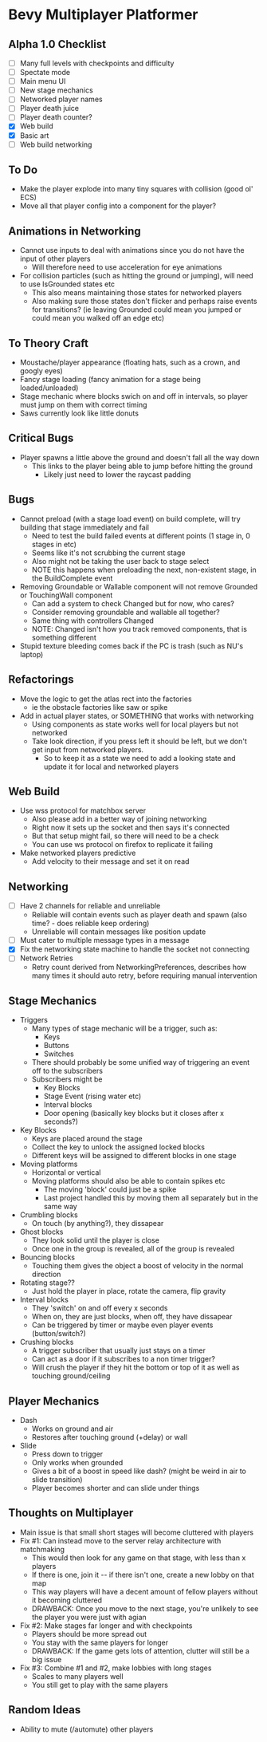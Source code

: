 # Bevy Multiplayer Platformer

## Alpha 1.0 Checklist

- [ ] Many full levels with checkpoints and difficulty
- [ ] Spectate mode
- [ ] Main menu UI
- [ ] New stage mechanics
- [ ] Networked player names
- [ ] Player death juice
- [ ] Player death counter?
- [x] Web build
- [x] Basic art
- [ ] Web build networking

## To Do

- Make the player explode into many tiny squares with collision (good ol' ECS)
- Move all that player config into a component for the player?

## Animations in Networking

- Cannot use inputs to deal with animations since you do not have the input of other players
  - Will therefore need to use acceleration for eye animations
- For collision particles (such as hitting the ground or jumping), will need to use IsGrounded states etc
  - This also means maintaining those states for networked players
  - Also making sure those states don't flicker and perhaps raise events for transitions? (ie leaving Grounded could mean you jumped or could mean you walked off an edge etc)

## To Theory Craft

- Moustache/player appearance (floating hats, such as a crown, and googly eyes)
- Fancy stage loading (fancy animation for a stage being loaded/unloaded)
- Stage mechanic where blocks swich on and off in intervals, so player must jump on them with correct timing
- Saws currently look like little donuts

## Critical Bugs

- Player spawns a little above the ground and doesn't fall all the way down
  - This links to the player being able to jump before hitting the ground
    - Likely just need to lower the raycast padding

## Bugs

- Cannot preload (with a stage load event) on build complete, will try building that stage immediately and fail
  - Need to test the build failed events at different points (1 stage in, 0 stages in etc)
  - Seems like it's not scrubbing the current stage
  - Also might not be taking the user back to stage select
  - NOTE this happens when preloading the next, non-existent stage, in the BuildComplete event
- Removing Groundable or Wallable component will not remove Grounded or TouchingWall component
  - Can add a system to check Changed<Groundedable> but for now, who cares?
  - Consider removing groundable and wallable all together?
  - Same thing with controllers Changed<JumpController>
  - NOTE: Changed isn't how you track removed components, that is something different
- Stupid texture bleeding comes back if the PC is trash (such as NU's laptop)

## Refactorings

- Move the logic to get the atlas rect into the factories
  - ie the obstacle factories like saw or spike
- Add in actual player states, or SOMETHING that works with networking
  - Using components as state works well for local players but not networked
  - Take look direction, if you press left it should be left, but we don't get input from networked players.
    - So to keep it as a state we need to add a looking state and update it for local and networked players

## Web Build

- Use wss protocol for matchbox server
  - Also please add in a better way of joining networking
  - Right now it sets up the socket and then says it's connected
  - But that setup might fail, so there will need to be a check
  - You can use ws protocol on firefox to replicate it failing
- Make networked players predictive
  - Add velocity to their message and set it on read

## Networking

- [ ] Have 2 channels for reliable and unreliable
  - Reliable will contain events such as player death and spawn (also time? - does reliable keep ordering)
  - Unreliable will contain messages like position update
- [ ] Must cater to multiple message types in a message
- [x] Fix the networking state machine to handle the socket not connecting
- [ ] Network Retries
  - Retry count derived from NetworkingPreferences, describes how many times it should auto retry, before requiring manual intervention

## Stage Mechanics

- Triggers
  - Many types of stage mechanic will be a trigger, such as:
    - Keys
    - Buttons
    - Switches
  - There should probably be some unified way of triggering an event off to the subscribers
  - Subscribers might be
    - Key Blocks
    - Stage Event (rising water etc)
    - Interval blocks
    - Door opening (basically key blocks but it closes after x seconds?)
- Key Blocks
  - Keys are placed around the stage
  - Collect the key to unlock the assigned locked blocks
  - Different keys will be assigned to different blocks in one stage
- Moving platforms
  - Horizontal or vertical
  - Moving platforms should also be able to contain spikes etc
    - The moving 'block' could just be a spike
    - Last project handled this by moving them all separately but in the same way
- Crumbling blocks
  - On touch (by anything?), they dissapear
- Ghost blocks
  - They look solid until the player is close
  - Once one in the group is revealed, all of the group is revealed
- Bouncing blocks
  - Touching them gives the object a boost of velocity in the normal direction
- Rotating stage??
  - Just hold the player in place, rotate the camera, flip gravity
- Interval blocks
  - They 'switch' on and off every x seconds
  - When on, they are just blocks, when off, they have dissapear
  - Can be triggered by timer or maybe even player events (button/switch?)
- Crushing blocks
  - A trigger subscriber that usually just stays on a timer
  - Can act as a door if it subscribes to a non timer trigger?
  - Will crush the player if they hit the bottom or top of it as well as touching ground/ceiling

## Player Mechanics

- Dash
  - Works on ground and air
  - Restores after touching ground (+delay) or wall
- Slide
  - Press down to trigger
  - Only works when grounded
  - Gives a bit of a boost in speed like dash? (might be weird in air to slide transition)
  - Player becomes shorter and can slide under things

## Thoughts on Multiplayer

- Main issue is that small short stages will become cluttered with players
- Fix #1: Can instead move to the server relay architecture with matchmaking
  - This would then look for any game on that stage, with less than x players
  - If there is one, join it -- if there isn't one, create a new lobby on that map
  - This way players will have a decent amount of fellow players without it becoming cluttered
  - DRAWBACK: Once you move to the next stage, you're unlikely to see the player you were just with agian
- Fix #2: Make stages far longer and with checkpoints
  - Players should be more spread out
  - You stay with the same players for longer
  - DRAWBACK: If the game gets lots of attention, clutter will still be a big issue
- Fix #3: Combine #1 and #2, make lobbies with long stages
  - Scales to many players well
  - You still get to play with the same players

## Random Ideas

- Ability to mute (/automute) other players
